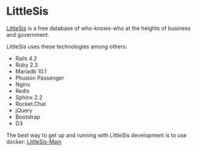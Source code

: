 LittleSis
======

[LittleSis](https://littlesis.org) is a free database of who-knows-who at the heights of business and government.

LittleSis uses these technologies among others:
- Rails 4.2
- Ruby 2.3
- Mariadb 10.1
- Phusion Passenger
- Nginx
- Redis
- Sphinx 2.2
- Rocket.Chat
- jQuery
- Bootstrap
- D3


The best way to get up and running with LittleSis development is to use docker: [LittleSis-Main](https://github.com/public-accountability/littlesis-main)



